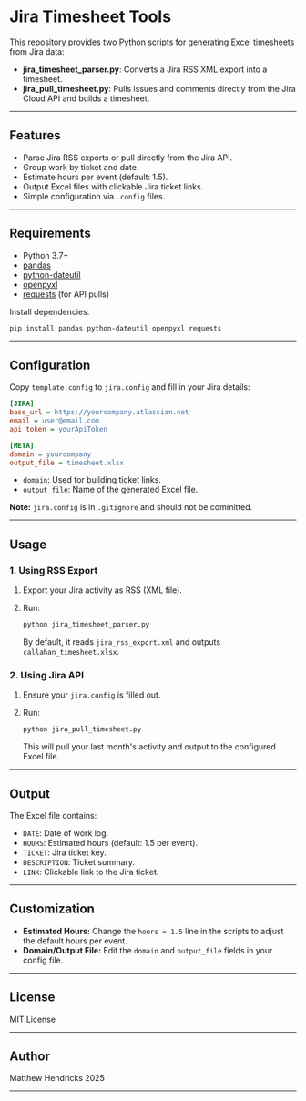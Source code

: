 # Jira Timesheet Tools

This repository provides two Python scripts for generating Excel timesheets from Jira data:

- **jira_timesheet_parser.py**: Converts a Jira RSS XML export into a timesheet.
- **jira_pull_timesheet.py**: Pulls issues and comments directly from the Jira Cloud API and builds a timesheet.

---

## Features

- Parse Jira RSS exports or pull directly from the Jira API.
- Group work by ticket and date.
- Estimate hours per event (default: 1.5).
- Output Excel files with clickable Jira ticket links.
- Simple configuration via `.config` files.

---

## Requirements

- Python 3.7+
- [pandas](https://pandas.pydata.org/)
- [python-dateutil](https://dateutil.readthedocs.io/en/stable/)
- [openpyxl](https://openpyxl.readthedocs.io/en/stable/)
- [requests](https://requests.readthedocs.io/en/latest/) (for API pulls)

Install dependencies:

```sh
pip install pandas python-dateutil openpyxl requests
```

---

## Configuration

Copy `template.config` to `jira.config` and fill in your Jira details:

```ini
[JIRA]
base_url = https://yourcompany.atlassian.net
email = user@email.com
api_token = yourApiToken

[META]
domain = yourcompany
output_file = timesheet.xlsx
```

- `domain`: Used for building ticket links.
- `output_file`: Name of the generated Excel file.

**Note:** `jira.config` is in `.gitignore` and should not be committed.

---

## Usage

### 1. Using RSS Export

1. Export your Jira activity as RSS (XML file).
2. Run:
   ```sh
   python jira_timesheet_parser.py
   ```

   By default, it reads `jira_rss_export.xml` and outputs `callahan_timesheet.xlsx`.

### 2. Using Jira API

1. Ensure your `jira.config` is filled out.
2. Run:
   ```sh
   python jira_pull_timesheet.py
   ```

   This will pull your last month's activity and output to the configured Excel file.

---

## Output

The Excel file contains:

- `DATE`: Date of work log.
- `HOURS`: Estimated hours (default: 1.5 per event).
- `TICKET`: Jira ticket key.
- `DESCRIPTION`: Ticket summary.
- `LINK`: Clickable link to the Jira ticket.

---

## Customization

- **Estimated Hours:**
  Change the `hours = 1.5` line in the scripts to adjust the default hours per event.
- **Domain/Output File:**
  Edit the `domain` and `output_file` fields in your config file.

---

## License

MIT License

---

## Author

Matthew Hendricks
2025

---
